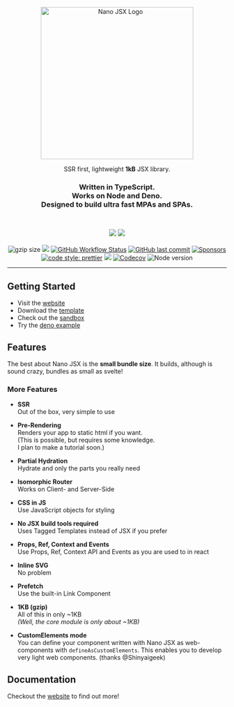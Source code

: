 <p align="center">
  <a href="http://nanojsx.io/">
    <img src="https://raw.githubusercontent.com/nanojsx/nano/master/readme/nano-jsx-logo.svg" alt="Nano JSX Logo" width="350"/>
  </a>
</p>

<p align="center">
  SSR first, lightweight <b>1kB</b> JSX library.
</p>

</div>

<h3 align="center">
  Written in TypeScript.<br />
  Works on Node and Deno.<br />
  Designed to build ultra fast MPAs and SPAs.
</h3>

<br/>

<p align="center">  
  <a href="https://www.npmjs.com/package/nano-jsx"><img src="https://img.shields.io/badge/available%20on-npmjs.com-lightgrey.svg?logo=node.js&logoColor=339933&labelColor=white&style=flat-square"></a>
  <a href="https://deno.land/x/nano_jsx"><img src="https://img.shields.io/badge/available%20on-deno.land/x-lightgrey.svg?logo=deno&labelColor=black&style=flat-square"></a>
  <br/><br/>
  <img src="https://badgen.net/badgesize/gzip/nanojsx/nano/master/bundles/nano.core.min.js?style=flat-square" alt="gzip size">
  <a href="https://github.com/nanojsx/nano/actions?query=workflow%3ANodeJS"><img src="https://img.shields.io/github/workflow/status/nanojsx/nano/NodeJS/master?label=NodeJS&logo=github&style=flat-square"></a>
  <a href="https://github.com/nanojsx/nano/actions?query=workflow%3ADeno"><img alt="GitHub Workflow Status" src="https://img.shields.io/github/workflow/status/nanojsx/nano/Deno?label=Deno&logo=github&style=flat-square"></a>
  <a href="https://github.com/nanojsx/nano/commits/master"><img src="https://img.shields.io/github/last-commit/nanojsx/nano.svg?style=flat-square" alt="GitHub last commit"></a>
  <a href="https://github.com/sponsors/yandeu"><img src="https://img.shields.io/github/sponsors/yandeu?style=flat-square" alt="Sponsors"></a>
  <a href="https://github.com/prettier/prettier"><img src="https://img.shields.io/badge/code_style-prettier-ff69b4.svg?style=flat-square" alt="code style: prettier"></a>
  <a href="https://www.typescriptlang.org/"><img src="https://img.shields.io/badge/built%20with-TypeScript-blue?style=flat-square"></a>
  <a href="https://codecov.io/gh/nanojsx/nano"><img src="https://img.shields.io/codecov/c/github/nanojsx/nano?logo=codecov&style=flat-square" alt="Codecov"/></a>
  <img src="https://img.shields.io/node/v/nano-jsx.svg?style=flat-square" alt="Node version"/>
</p>

<hr>

## Getting Started

- Visit the [website](http://nanojsx.io/)
- Download the [template](https://github.com/nanojsx/template)
- Check out the [sandbox](https://codepen.io/yandeu/pen/MWKMmbq)
- Try the [deno example](https://github.com/nanojsx/nano-jsx-deno-example)

## Features

The best about Nano JSX is the **small bundle size**. It builds, although is sound crazy, bundles as small as svelte!

### More Features

- **SSR**  
  Out of the box, very simple to use

- **Pre-Rendering**  
  Renders your app to static html if you want.  
  (This is possible, but requires some knowledge.  
  I plan to make a tutorial soon.)

- **Partial Hydration**  
  Hydrate and only the parts you really need

- **Isomorphic Router**  
  Works on Client- and Server-Side

- **CSS in JS**  
  Use JavaScript objects for styling

- **No JSX build tools required**  
  Uses Tagged Templates instead of JSX if you prefer

- **Props, Ref, Context and Events**  
  Use Props, Ref, Context API and Events as you are used to in react

- **Inline SVG**  
  No problem

- **Prefetch**  
  Use the built-in Link Component

- **1KB (gzip)**  
  All of this in only ~1KB  
  _(Well, the core module is only about ~1KB)_

- **CustomElements mode**  
  You can define your component written with Nano JSX as web-components with `defineAsCustomElements`. This enables you to develop very light web components. (thanks @Shinyaigeek)

## Documentation

Checkout the [website](http://nanojsx.io/) to find out more!
